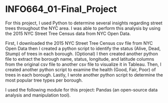 # INFO664_01-Final_Project

For this project, I used Python to determine several insights regarding street trees throughout the NYC area. I was able to perform this analysis by using the 2015 NYC Street Tree Census data from NYC Open Data. 

First, I downloaded the 2015 NYC Street Tree Census csv file from NYC Open Data then I created a python script to identify the status (Alive, Dead, Stump) of trees in each borough. (Optional) I then created another python file to extract the borough name, status, longitude, and latitude columns from the original csv file to another csv file to visualize it in Tableau.
Then, I created another python script to examine the health (Good, Fair, Poor) of trees in each borough. Lastly, I wrote another python script to determine the most popular tree types per borough. 

I used the following module for this project: Pandas (an open-source data analysis and manipulation tool).

